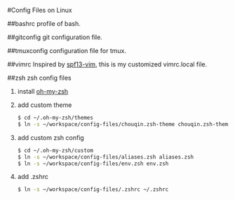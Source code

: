#Config Files on Linux

##bashrc
profile of bash.

##gitconfig
git configuration file.

##tmuxconfig
configuration file for tmux.

##vimrc
Inspired by [spf13-vim](https://github.com/spf13/spf13-vim),
this is my customized vimrc.local file.

##zsh
zsh config files

1. install [oh-my-zsh](https://github.com/robbyrussell/oh-my-zsh.git)

2. add custom theme

    ```bash
    $ cd ~/.oh-my-zsh/themes
    $ ln -s ~/workspace/config-files/chouqin.zsh-theme chouqin.zsh-theme
    ```

3. add custom zsh config

    ```bash
    $ cd ~/.oh-my-zsh/custom
    $ ln -s ~/workspace/config-files/aliases.zsh aliases.zsh
    $ ln -s ~/workspace/config-files/env.zsh env.zsh
    ```
4. add .zshrc
    
    ```bash
    $ ln -s ~/workspace/config-files/.zshrc ~/.zshrc
    ```
